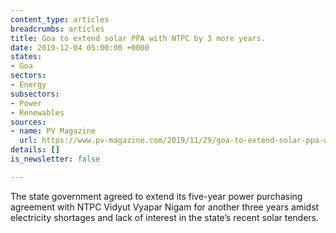 ```yaml
---
content_type: articles
breadcrumbs: articles
title: Goa to extend solar PPA with NTPC by 3 more years.
date: 2019-12-04 05:00:00 +0000
states:
- Goa
sectors:
- Energy
subsectors:
- Power
- Renewables
sources:
- name: PV Magazine
  url: https://www.pv-magazine.com/2019/11/29/goa-to-extend-solar-ppa-with-ntpc-by-3-more-years/
details: []
is_newsletter: false

---
```

The state government agreed to extend its five-year power purchasing agreement with NTPC Vidyut Vyapar Nigam for another three years amidst electricity shortages and lack of interest in the state’s recent solar tenders.
